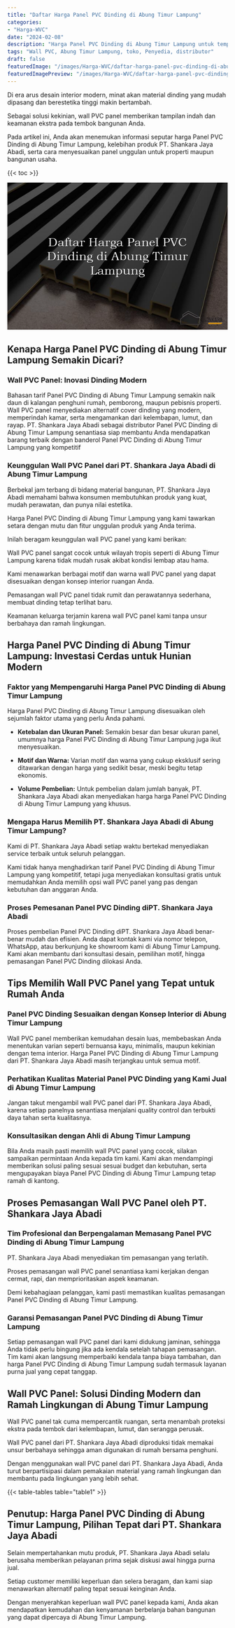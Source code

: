 ```yaml
---
title: "Daftar Harga Panel PVC Dinding di Abung Timur Lampung"
categories:
- "Harga-WVC"
date: "2024-02-08"
description: "Harga Panel PVC Dinding di Abung Timur Lampung untuk tempat tinggal, office, dan gerai. Material berkualitas, beragam motif, warna elegan, dengan jasa pemasangan dikerjakan oleh tenaga ahli ahli dan kepastian resmi!|Servis penyediaan Panel PVC Dinding di Abung Timur Lampung bagi kebutuhan tempat tinggal, office, maupun toko, dengan produk terbaik dan penempatan oleh tenaga ahli berpengalaman serta jaminan resmi.|Solusi Panel PVC Dinding di Abung Timur Lampung yang terbukti untuk tempat tinggal, kantor, serta gerai, bersama produk unggulan dan pemasangan dikerjakan oleh teknisi ahli dan jaminan resmi.|Penjualan Panel PVC Dinding di Abung Timur Lampung bagi hunian, kantor, serta toko, dengan panel unggulan dan instalasi dikerjakan oleh tim ahli, lengkap dengan garansi resmi.}"
tags: "Wall PVC, Abung Timur Lampung, toko, Penyedia, distributor"
draft: false
featuredImage: "/images/Harga-WVC/daftar-harga-panel-pvc-dinding-di-abung-timur-lampung.png"
featuredImagePreview: "/images/Harga-WVC/daftar-harga-panel-pvc-dinding-di-abung-timur-lampung.png"
---
```


Di era arus desain interior modern, minat akan material dinding yang mudah dipasang dan berestetika tinggi makin bertambah.

Sebagai solusi kekinian, wall PVC panel memberikan tampilan indah dan keamanan ekstra pada tembok bangunan Anda.

Pada artikel ini, Anda akan menemukan informasi seputar harga Panel PVC Dinding di Abung Timur Lampung, kelebihan produk PT. Shankara Jaya Abadi, serta cara menyesuaikan panel unggulan untuk properti maupun bangunan usaha.

{{< toc >}}

![Daftar Harga Panel PVC Dinding di Abung Timur Lampung](/images/Harga-WVC/Daftar-Harga-Panel-PVC-Dinding-di-Abung-Timur-Lampung.png)

## Kenapa Harga Panel PVC Dinding di Abung Timur Lampung Semakin Dicari?

### Wall PVC Panel: Inovasi Dinding Modern

Bahasan tarif Panel PVC Dinding di Abung Timur Lampung semakin naik daun di kalangan penghuni rumah, pemborong, maupun pebisnis properti. Wall PVC panel menyediakan alternatif cover dinding yang modern, memperindah kamar, serta mengamankan dari kelembapan, lumut, dan rayap. PT. Shankara Jaya Abadi sebagai distributor Panel PVC Dinding di Abung Timur Lampung senantiasa siap membantu Anda mendapatkan barang terbaik dengan banderol Panel PVC Dinding di Abung Timur Lampung yang kompetitif

### Keunggulan Wall PVC Panel dari PT. Shankara Jaya Abadi di Abung Timur Lampung

Berbekal jam terbang di bidang material bangunan, PT. Shankara Jaya Abadi memahami bahwa konsumen membutuhkan produk yang kuat, mudah perawatan, dan punya nilai estetika.

Harga Panel PVC Dinding di Abung Timur Lampung yang kami tawarkan setara dengan mutu dan fitur unggulan produk yang Anda terima.

Inilah beragam keunggulan wall PVC panel yang kami berikan:

Wall PVC panel sangat cocok untuk wilayah tropis seperti di Abung Timur Lampung karena tidak mudah rusak akibat kondisi lembap atau hama.

Kami menawarkan berbagai motif dan warna wall PVC panel yang dapat disesuaikan dengan konsep interior ruangan Anda.

Pemasangan wall PVC panel tidak rumit dan perawatannya sederhana, membuat dinding tetap terlihat baru.

Keamanan keluarga terjamin karena wall PVC panel kami tanpa unsur berbahaya dan ramah lingkungan.

## Harga Panel PVC Dinding di Abung Timur Lampung: Investasi Cerdas untuk Hunian Modern

### Faktor yang Mempengaruhi Harga Panel PVC Dinding di Abung Timur Lampung

Harga Panel PVC Dinding di Abung Timur Lampung disesuaikan oleh sejumlah faktor utama yang perlu Anda pahami.

- **Ketebalan dan Ukuran Panel:** Semakin besar dan besar ukuran panel, umumnya harga Panel PVC Dinding di Abung Timur Lampung juga ikut menyesuaikan.

- **Motif dan Warna:** Varian motif dan warna yang cukup eksklusif sering ditawarkan dengan harga yang sedikit besar, meski begitu tetap ekonomis.

- **Volume Pembelian:** Untuk pembelian dalam jumlah banyak, PT. Shankara Jaya Abadi akan menyediakan harga harga Panel PVC Dinding di Abung Timur Lampung yang khusus.

### Mengapa Harus Memilih PT. Shankara Jaya Abadi di Abung Timur Lampung?

Kami di PT. Shankara Jaya Abadi setiap waktu bertekad menyediakan service terbaik untuk seluruh pelanggan.

Kami tidak hanya menghadirkan tarif Panel PVC Dinding di Abung Timur Lampung yang kompetitif, tetapi juga menyediakan konsultasi gratis untuk memudahkan Anda memilih opsi wall PVC panel yang pas dengan kebutuhan dan anggaran Anda.

### Proses Pemesanan Panel PVC Dinding diPT. Shankara Jaya Abadi

Proses pembelian Panel PVC Dinding diPT. Shankara Jaya Abadi benar-benar mudah dan efisien. Anda dapat kontak kami via nomor telepon, WhatsApp, atau berkunjung ke showroom kami di Abung Timur Lampung. Kami akan membantu dari konsultasi desain, pemilihan motif, hingga pemasangan Panel PVC Dinding dilokasi Anda.

## Tips Memilih Wall PVC Panel yang Tepat untuk Rumah Anda

### Panel PVC Dinding Sesuaikan dengan Konsep Interior di Abung Timur Lampung

Wall PVC panel memberikan kemudahan desain luas, membebaskan Anda menentukan varian seperti bernuansa kayu, minimalis, maupun kekinian dengan tema interior. Harga Panel PVC Dinding di Abung Timur Lampung dari PT. Shankara Jaya Abadi masih terjangkau untuk semua motif.

### Perhatikan Kualitas Material Panel PVC Dinding yang Kami Jual di Abung Timur Lampung

Jangan takut mengambil wall PVC panel dari PT. Shankara Jaya Abadi, karena setiap panelnya senantiasa menjalani quality control dan terbukti daya tahan serta kualitasnya.

### Konsultasikan dengan Ahli di Abung Timur Lampung

Bila Anda masih pasti memilih wall PVC panel yang cocok, silakan sampaikan permintaan Anda kepada tim kami. Kami akan mendampingi memberikan solusi paling sesuai sesuai budget dan kebutuhan, serta mengupayakan biaya Panel PVC Dinding di Abung Timur Lampung tetap ramah di kantong.

## Proses Pemasangan Wall PVC Panel oleh PT. Shankara Jaya Abadi

### Tim Profesional dan Berpengalaman Memasang Panel PVC Dinding di Abung Timur Lampung

PT. Shankara Jaya Abadi menyediakan tim pemasangan yang terlatih.

Proses pemasangan wall PVC panel senantiasa kami kerjakan dengan cermat, rapi, dan memprioritaskan aspek keamanan.

Demi kebahagiaan pelanggan, kami pasti memastikan kualitas pemasangan Panel PVC Dinding di Abung Timur Lampung.

### Garansi Pemasangan Panel PVC Dinding di Abung Timur Lampung

Setiap pemasangan wall PVC panel dari kami didukung jaminan, sehingga Anda tidak perlu bingung jika ada kendala setelah tahapan pemasangan. Tim kami akan langsung memperbaiki kendala tanpa biaya tambahan, dan harga Panel PVC Dinding di Abung Timur Lampung sudah termasuk layanan purna jual yang cepat tanggap.

## Wall PVC Panel: Solusi Dinding Modern dan Ramah Lingkungan di Abung Timur Lampung

Wall PVC panel tak cuma mempercantik ruangan, serta menambah proteksi ekstra pada tembok dari kelembapan, lumut, dan serangga perusak.

Wall PVC panel dari PT. Shankara Jaya Abadi diproduksi tidak memakai unsur berbahaya sehingga aman digunakan di rumah bersama penghuni.

Dengan menggunakan wall PVC panel dari PT. Shankara Jaya Abadi, Anda turut berpartisipasi dalam pemakaian material yang ramah lingkungan dan membantu pada lingkungan yang lebih sehat.

{{< table-tables table="table1" >}}

## Penutup: Harga Panel PVC Dinding di Abung Timur Lampung, Pilihan Tepat dari PT. Shankara Jaya Abadi

Selain mempertahankan mutu produk, PT. Shankara Jaya Abadi selalu berusaha memberikan pelayanan prima sejak diskusi awal hingga purna jual.

Setiap customer memiliki keperluan dan selera beragam, dan kami siap menawarkan alternatif paling tepat sesuai keinginan Anda.

Dengan menyerahkan keperluan wall PVC panel kepada kami, Anda akan mendapatkan kemudahan dan kenyamanan berbelanja bahan bangunan yang dapat dipercaya di Abung Timur Lampung.
